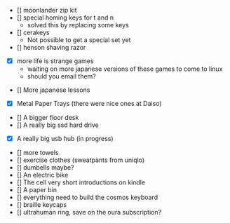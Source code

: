 - [] moonlander zip kit
- [] special homing keys for t and n
  - solved this by replacing some keys
- [] cerakeys
  - Not possible to get a special set yet
- [] henson shaving razor
- [x] more life is strange games
  - waiting on more japanese versions of these games to come to linux
  - should you email them?
- [] More japanese lessons
- [x] Metal Paper Trays (there were nice ones at Daiso)
- [] A bigger floor desk
- [] A really big ssd hard drive
- [x] A really big usb hub (in progress)
- [] more towels
- [] exercise clothes (sweatpants from uniqlo)
- [] dumbells maybe?
- [] An electric bike
- [] The cell very short introductions on kindle
- [] A paper bin
- [] everything need to build the cosmos keyboard
- [] braille keycaps
- [] ultrahuman ring, save on the oura subscription?

